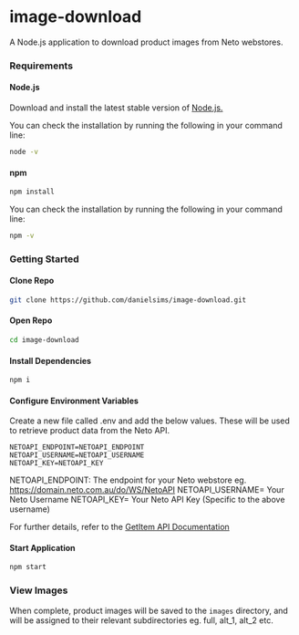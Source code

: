 # image-download

A Node.js application to download product images from Neto webstores.

### Requirements

#### Node.js

Download and install the latest stable version of [Node.js.](https://nodejs.org/en/download/)

You can check the installation by running the following in your command line:

```bash
node -v
```

#### npm

```bash
npm install
```

You can check the installation by running the following in your command line:

```bash
npm -v
```

### Getting Started

#### Clone Repo

```bash
git clone https://github.com/danielsims/image-download.git
```

#### Open Repo

```bash
cd image-download
```

#### Install Dependencies

```bash
npm i
```

#### Configure Environment Variables

Create a new file called .env and add the below values. These will be used to retrieve product data from the Neto API.

```
NETOAPI_ENDPOINT=NETOAPI_ENDPOINT
NETOAPI_USERNAME=NETOAPI_USERNAME
NETOAPI_KEY=NETOAPI_KEY
```

NETOAPI_ENDPOINT: The endpoint for your Neto webstore eg. https://domain.neto.com.au/do/WS/NetoAPI
NETOAPI_USERNAME= Your Neto Username
NETOAPI_KEY= Your Neto API Key (Specific to the above username)

For further details, refer to the [GetItem API Documentation](https://developers.neto.com.au/documentation/engineers/api-documentation/products/getitem)

#### Start Application

```bash
npm start
```

### View Images

When complete, product images will be saved to the `images` directory, and will be assigned to their relevant subdirectories eg. full, alt_1, alt_2 etc.

